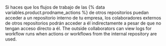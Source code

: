 Si haces que los flujos de trabajo de las {% data variables.product.prodname_actions %} de otros repositorios puedan acceder a un repositorio interno de tu empresa, los colaboradores externos de otros repositorios podrán acceder a él indirectamente a pesar de que no tengan acceso directo a él. The outside collaborators can view logs for workflow runs when actions or workflows from the internal repository are used.

